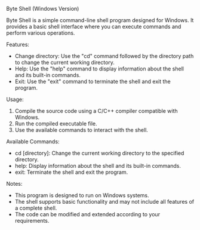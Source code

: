 Byte Shell (Windows Version)

Byte Shell is a simple command-line shell program designed for Windows. It provides a basic shell interface where you can execute commands and perform various operations.

Features:
- Change directory: Use the "cd" command followed by the directory path to change the current working directory.
- Help: Use the "help" command to display information about the shell and its built-in commands.
- Exit: Use the "exit" command to terminate the shell and exit the program.

Usage:
1. Compile the source code using a C/C++ compiler compatible with Windows.
2. Run the compiled executable file.
3. Use the available commands to interact with the shell.

Available Commands:
- cd [directory]: Change the current working directory to the specified directory.
- help: Display information about the shell and its built-in commands.
- exit: Terminate the shell and exit the program.

Notes:
- This program is designed to run on Windows systems.
- The shell supports basic functionality and may not include all features of a complete shell.
- The code can be modified and extended according to your requirements.
